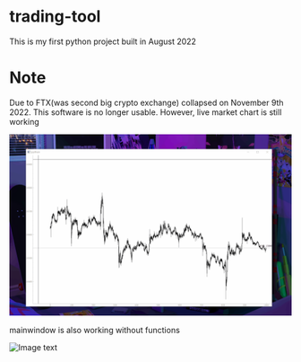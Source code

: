 # trading-tool
This is my first python project built in August 2022
# Note
Due to FTX(was second big crypto exchange) collapsed on November 9th 2022. This software is no longer usable.
However, live market chart is still working

![Image text](https://raw.githubusercontent.com/Jianqoq/trading-tool/main/UI/chart.gif)

mainwindow is also working without functions

![Image text](https://raw.githubusercontent.com/Jianqoq/trading-tool/main/UI/trading.gif)
